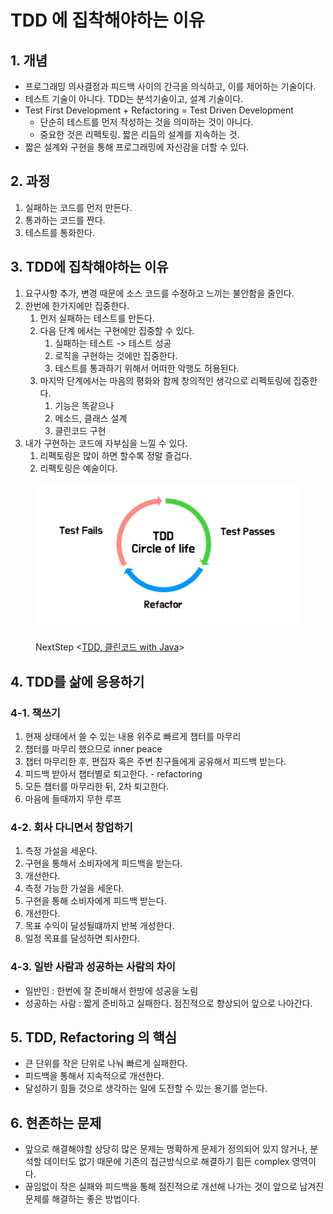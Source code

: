 # TDD 에 집착해야하는 이유

## 1. 개념&#x20;

* 프로그래밍 의사결정과 피드백 사이의 간극을 의식하고, 이를 제어하는 기술이다.&#x20;
* 테스트 기술이 아니다. TDD는 분석기술이고, 설계 기술이다.&#x20;
* Test First Development + Refactoring = Test Driven Development&#x20;
  * 단순히 테스트를 먼저 작성하는 것을 의미하는 것이 아니다.&#x20;
  * 중요한 것은 리펙토링. 짧은 리듬의 설계를 지속하는 것.&#x20;
* 짧은 설계와 구현을 통해 프로그래밍에 자신감을 더할 수 있다.&#x20;

## 2. 과정&#x20;

1. 실패하는 코드를 먼저 만든다.&#x20;
2. 통과하는 코드를 짠다.&#x20;
3. 테스트를 통화한다. &#x20;

## 3. TDD에 집착해야하는 이유&#x20;

1. 요구사항 추가, 변경 때문에 소스 코드를 수정하고 느끼는 불안함을 줄인다.&#x20;
2. 한번에 한가지에만 집중한다.&#x20;
   1. 먼저 실패하는 테스트를 만든다.&#x20;
   2. 다음 단계 에서는 구현에만 집중할 수 있다.&#x20;
      1. 실패하는 테스트 -> 테스트 성공
      2. 로직을 구현하는 것에만 집중한다.&#x20;
      3. 테스트를 통과하기 위해서 어떠한 악행도 허용된다.&#x20;
   3. 마지막 단계에서는 마음의 평화와 함께 창의적인 생각으로 리펙토링에 집중한다.&#x20;
      1. 기능은 똑같으나&#x20;
      2. 메소드, 클래스 설계&#x20;
      3. 클린코드 구현&#x20;
3. 내가 구현하는 코드에 자부심을 느낄 수 있다.&#x20;
   1. 리펙토링은 많이 하면 할수록 정말 즐겁다.&#x20;
   2. 리펙토링은 예술이다.&#x20;

<figure><img src="../../.gitbook/assets/image.png" alt=""><figcaption><p>NextStep &#x3C;<a href="https://edu.nextstep.camp/c/8fWRxNWU/">TDD, 클린코드 with Java</a>></p></figcaption></figure>

## 4. TDD를 삶에 응용하기&#x20;

### 4-1. 책쓰기&#x20;

1. 현재 상태에서 쓸 수 있는 내용 위주로 빠르게 챕터를 마무리&#x20;
2. 챕터를 마무리 했으므로 inner peace
3. 챕터 마무리한 후, 편집자 혹은 주변 친구들에게 공유해서 피드백 받는다.&#x20;
4. 피드백 받아서 챕터별로 퇴고한다. - refactoring&#x20;
5. 모든 챕터를 마무리한 뒤, 2차 퇴고한다.&#x20;
6. 마음에 들때까지 무한 루프&#x20;

### 4-2. 회사 다니면서 창업하기&#x20;

1. 측정 가설을 세운다.&#x20;
2. 구현을 통해서 소비자에게 피드백을 받는다.&#x20;
3. 개선한다.&#x20;
4. 측정 가능한 가설을 세운다.&#x20;
5. 구현을 통해 소비자에게 피드백 받는다.&#x20;
6. 개선한다.&#x20;
7. 목표 수익이 달성될떄까지 반복 개성한다.&#x20;
8. 일정 목표를 달성하면 퇴사한다.&#x20;

### 4-3. 일반 사람과 성공하는 사람의 차이&#x20;

* 일반인 : 한번에 잘 준비해서 한방에 성공을 노림&#x20;
* 성공하는 사람 : 짧게 준비하고 실패한다. 점진적으로 향상되어 앞으로 나아간다.&#x20;

## 5. TDD, Refactoring 의 핵심

* 큰 단위를 작은 단위로 나눠 빠르게 실패한다.&#x20;
* 피드백을 통해서 지속적으로 개선한다.&#x20;
* 달성하기 힘들 것으로 생각하는 일에 도전할 수 있는 용기를 얻는다.&#x20;

## 6. 현존하는 문제&#x20;

* 앞으로 해결해야할 상당히 많은 문제는 명확하게 문제가 정의되어 있지 않거나, 분석할 데이터도 없기 때문에 기존의 접근방식으로 해결하기 힘든 complex 영역이다.&#x20;
* 끊임없이 작은 실패와 피드백을 통해 점진적으로 개선해 나가는 것이 앞으로 남겨진 문제를 해결하는 좋은 방법이다.&#x20;

